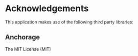 
# Acknowledgements
This application makes use of the following third party libraries:

## Anchorage

The MIT License (MIT)